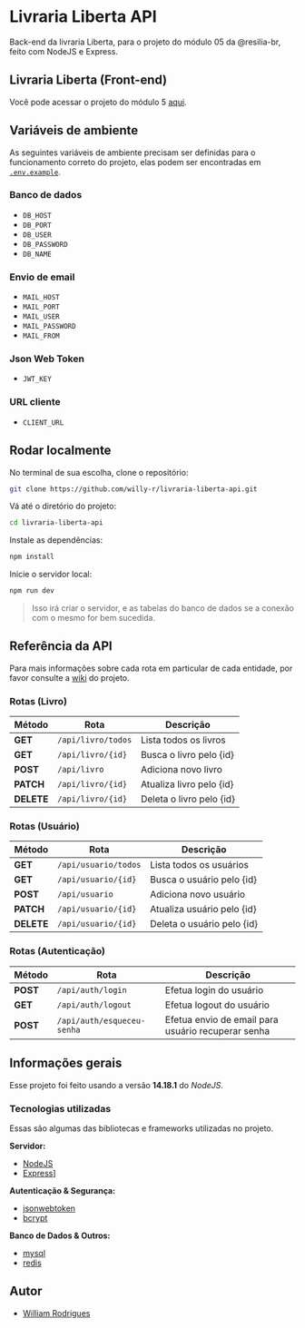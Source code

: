 # Livraria Liberta API

Back-end da livraria Liberta, para o projeto do módulo 05 da @resilia-br, feito com NodeJS e Express.

## Livraria Liberta (Front-end)

Você pode acessar o projeto do módulo 5 [aqui](https://livraria-liberta.vercel.app/).


## Variáveis de ambiente

As seguintes variáveis de ambiente precisam ser definidas para o funcionamento correto do projeto, elas podem ser encontradas em [`.env.example`](./.env.example).

### Banco de dados

- `DB_HOST`
- `DB_PORT`
- `DB_USER`
- `DB_PASSWORD`
- `DB_NAME`

### Envio de email

- `MAIL_HOST`
- `MAIL_PORT`
- `MAIL_USER`
- `MAIL_PASSWORD`
- `MAIL_FROM`

### Json Web Token

- `JWT_KEY`

### URL cliente

- `CLIENT_URL`


## Rodar localmente

No terminal de sua escolha, clone o repositório:

```bash
git clone https://github.com/willy-r/livraria-liberta-api.git
```

Vá até o diretório do projeto:

```bash
cd livraria-liberta-api
```

Instale as dependências:

```bash
npm install
```

Inicie o servidor local:

```bash
npm run dev
```

> Isso irá criar o servidor, e as tabelas do banco de dados se a conexão com o mesmo for bem sucedida.


## Referência da API

Para mais informações sobre cada rota em particular de cada entidade, por favor consulte a [wiki](https://github.com/willy-r/livraria-liberta-api/wiki) do projeto.

### Rotas (Livro)

| Método | Rota | Descrição |
| ------ | ---- | --------- |
| **GET** | `/api/livro/todos` | Lista todos os livros |
| **GET** | `/api/livro/{id}` | Busca o livro pelo {id} |
| **POST** | `/api/livro` | Adiciona novo livro |
| **PATCH** | `/api/livro/{id}` | Atualiza livro pelo {id} |
| **DELETE** | `/api/livro/{id}` | Deleta o livro pelo {id} |

### Rotas (Usuário)

| Método | Rota | Descrição |
| ------ | ---- | --------- |
| **GET** | `/api/usuario/todos` | Lista todos os usuários |
| **GET** | `/api/usuario/{id}` | Busca o usuário pelo {id} |
| **POST** | `/api/usuario` | Adiciona novo usuário |
| **PATCH** | `/api/usuario/{id}` | Atualiza usuário pelo {id} |
| **DELETE** | `/api/usuario/{id}` | Deleta o usuário pelo {id} |

### Rotas (Autenticação)

| Método | Rota | Descrição |
| ------ | ---- | --------- |
| **POST** | `/api/auth/login` | Efetua login do usuário |
| **GET** | `/api/auth/logout` | Efetua logout do usuário |
| **POST** | `/api/auth/esqueceu-senha` | Efetua envio de email para usuário recuperar senha |


## Informações gerais

Esse projeto foi feito usando a versão **14.18.1** do *NodeJS*.

### Tecnologias utilizadas

Essas são algumas das bibliotecas e frameworks utilizadas no projeto.

**Servidor:**

- [NodeJS](https://nodejs.org/en/)
- [Express](http://expressjs.com/)]

**Autenticação & Segurança:**

- [jsonwebtoken](https://www.npmjs.com/package/jsonwebtoken)
- [bcrypt](https://www.npmjs.com/package/bcrypt)

**Banco de Dados & Outros:**

- [mysql](https://www.npmjs.com/package/mysql)
- [redis](https://www.npmjs.com/package/redis)


## Autor

- [William Rodrigues](https://github.com/willy-r)
